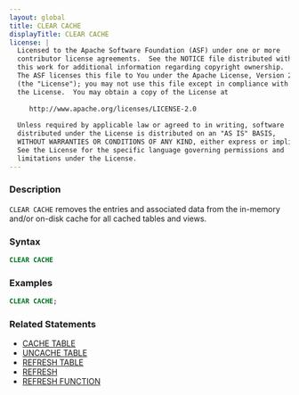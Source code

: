 ```yaml
---
layout: global
title: CLEAR CACHE
displayTitle: CLEAR CACHE
license: |
  Licensed to the Apache Software Foundation (ASF) under one or more
  contributor license agreements.  See the NOTICE file distributed with
  this work for additional information regarding copyright ownership.
  The ASF licenses this file to You under the Apache License, Version 2.0
  (the "License"); you may not use this file except in compliance with
  the License.  You may obtain a copy of the License at
 
     http://www.apache.org/licenses/LICENSE-2.0
 
  Unless required by applicable law or agreed to in writing, software
  distributed under the License is distributed on an "AS IS" BASIS,
  WITHOUT WARRANTIES OR CONDITIONS OF ANY KIND, either express or implied.
  See the License for the specific language governing permissions and
  limitations under the License.
---
```


### Description

`CLEAR CACHE` removes the entries and associated data from the in-memory and/or on-disk cache for all cached tables and views.

### Syntax

```sql
CLEAR CACHE
```

### Examples

```sql
CLEAR CACHE;
```

### Related Statements

* [CACHE TABLE](sql-ref-syntax-aux-cache-cache-table.html)
* [UNCACHE TABLE](sql-ref-syntax-aux-cache-uncache-table.html)
* [REFRESH TABLE](sql-ref-syntax-aux-cache-refresh-table.html)
* [REFRESH](sql-ref-syntax-aux-cache-refresh.html)
* [REFRESH FUNCTION](sql-ref-syntax-aux-refresh-function.html)